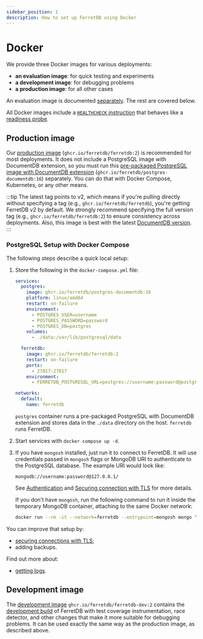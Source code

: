 ```yaml
---
sidebar_position: 1
description: How to set up FerretDB using Docker
---
```


# Docker

We provide three Docker images for various deployments:

- **an evaluation image**: for quick testing and experiments
- **a development image**: for debugging problems
- **a production image**: for all other cases

An evaluation image is documented [separately](../evaluation.md).
The rest are covered below.

All Docker images include a [`HEALTHCHECK` instruction](https://docs.docker.com/reference/dockerfile/#healthcheck)
that behaves like a [readiness probe](../../configuration/observability.md#probes).

## Production image

Our [production image](https://ghcr.io/ferretdb/ferretdb:2) (`ghcr.io/ferretdb/ferretdb:2`) is recommended for most deployments.
It does not include a PostgreSQL image with DocumentDB extension, so you must run this [pre-packaged PostgreSQL image with DocumentDB extension](https://ghcr.io/ferretdb/postgres-documentdb:16) (`ghcr.io/ferretdb/postgres-documentdb:16`) separately.
You can do that with Docker Compose, Kubernetes, or any other means.

:::tip
The latest tag points to v2, which means if you're pulling directly without specifying a tag (e.g., `ghcr.io/ferretdb/ferretdb`), you're getting FerretDB v2 by default.
We strongly recommend specifying the full version tag (e.g., `ghcr.io/ferretdb/ferretdb:2`) to ensure consistency across deployments.
Also, this image is best with the latest [DocumentDB version](https://github.com/FerretDB/documentdb/releases/).
:::

### PostgreSQL Setup with Docker Compose

The following steps describe a quick local setup:

1. Store the following in the `docker-compose.yml` file:

   <!-- TODO https://github.com/FerretDB/FerretDB/issues/4726 -->

   ```yaml
   services:
     postgres:
       image: ghcr.io/ferretdb/postgres-documentdb:16
       platform: linux/amd64
       restart: on-failure
       environment:
         - POSTGRES_USER=username
         - POSTGRES_PASSWORD=password
         - POSTGRES_DB=postgres
       volumes:
         - ./data:/var/lib/postgresql/data

     ferretdb:
       image: ghcr.io/ferretdb/ferretdb:2
       restart: on-failure
       ports:
         - 27017:27017
       environment:
         - FERRETDB_POSTGRESQL_URL=postgres://username:password@postgres:5432/postgres

   networks:
     default:
       name: ferretdb
   ```

   `postgres` container runs a pre-packaged PostgreSQL with DocumentDB extension and stores data in the `./data` directory on the host.
   `ferretdb` runs FerretDB.

2. Start services with `docker compose up -d`.
3. If you have `mongosh` installed, just run it to connect to FerretDB.
   It will use credentials passed in `mongosh` flags or MongoDB URI to authenticate to the PostgreSQL database.
   The example URI would look like:

   ```text
   mongodb://username:password@127.0.0.1/
   ```

   See [Authentication](../../security/authentication.md) and
   [Securing connection with TLS](../../security/tls-connections.md) for more details.

   If you don't have `mongosh`, run the following command to run it inside the temporary MongoDB container,
   attaching to the same Docker network:

   ```sh
   docker run --rm -it --network=ferretdb --entrypoint=mongosh mongo "mongodb://username:password@ferretdb/"
   ```

You can improve that setup by:

- [securing connections with TLS](../../security/tls-connections.md);
- adding backups.

Find out more about:

- [getting logs](../../configuration/observability.md#docker-logs).

## Development image

The [development image](https://ghcr.io/ferretdb/ferretdb-dev:2) `ghcr.io/ferretdb/ferretdb-dev:2`
contains the [development build](https://pkg.go.dev/github.com/FerretDB/FerretDB/v2/build/version#hdr-Development_builds)
of FerretDB with test coverage instrumentation, race detector,
and other changes that make it more suitable for debugging problems.
It can be used exactly the same way as the production image, as described above.
